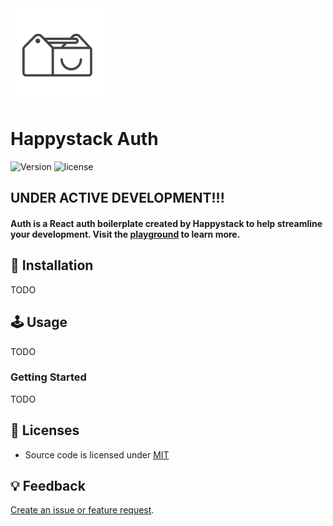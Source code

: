 <img src=".github/happystack.png" alt="Happystack" width="150" height="150" />

# Happystack Auth

![Version](https://img.shields.io/badge/Version-0.2.1-green.svg?style=flat)
![license](https://img.shields.io/github/license/mashape/apistatus.svg)

## UNDER ACTIVE DEVELOPMENT!!!

#### Auth is a React auth boilerplate created by Happystack to help streamline your development. Visit the [playground](http://auth.happystack.io) to learn more.


## 🔧 Installation
TODO


## 🕹 Usage
TODO

### Getting Started
TODO


## 📄 Licenses
* Source code is licensed under [MIT](https://opensource.org/licenses/MIT)


## 💡 Feedback
[Create an issue or feature request](https://github.com/happystacklabs/auth/issues/new).
